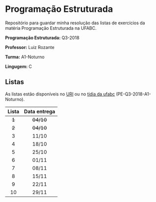 # Programação Estruturada

Repositório para guardar minha resolução das listas de exercícios da matéria Programação Estruturada na UFABC.


**Programação Estruturada:** Q3-2018

**Professor:** Luiz Rozante

**Turma:** A1-Noturno

**Lingugem:** C


## Listas
As listas estão disponíveis no [URI](https://www.urionlinejudge.com.br/) ou no [tidia da ufabc](https://tidia4.ufabc.edu.br/portal/) (PE-Q3-2018-A1-Noturno).

| Lista | Data entrega |
| :---: | :----------: |
| ~~1~~ | ~~04/10~~    |
| ~~2~~ | ~~04/10~~    |
| 3     | 11/10        |
| 4     | 18/10        |
| 5     | 25/10        |
| 6     | 01/11        |
| 7     | 08/11        |
| 8     | 15/11        |
| 9     | 22/11        |
| 10    | 29/11        |
